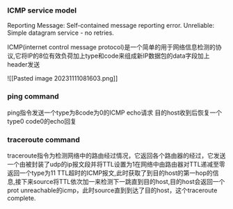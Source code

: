 ### ICMP service model
Reporting Message:  Self-contained message reporting error.
Unreliable: Simple datagram service - no retries.




ICMP(internet control message protocol)是一个简单的用于网络信息检测的协议,它将IP的8位有效负荷加上type和code来组成新IP数据包的data字段加上header发送

![[Pasted image 20231111081603.png]]






### ping command
ping指令发送一个type为8code为0的ICMP echo请求   目的host收到后恢复一个type0 code0的echo回复




### traceroute command
traceroute指令为检测网络中的路由经过情况，它返回各个路由器的经过，它发送一个由被封装了udp的ip报文段并将TTL设置为1在网络中由路由器对TTL递减至零返回一个type为11 TTL超时的ICMP报文,此时获取了到目的host的第一hop的信息,接下来source将TTL依次加一来检测下一跳直到目的host,目的host会返回一个prot unreachable的icmp，此时source直到到达了目的host，这个traceroute complete.